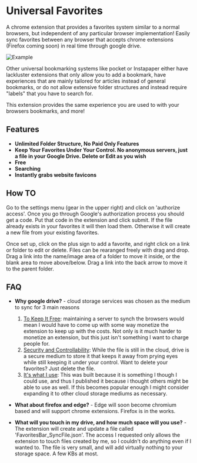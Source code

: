 # Universal Favorites

A chrome extension that provides a favorites system similar to a normal browsers, but independent of any particular browser implementation! Easily sync favorites between any browser that accepts chrome extensions (Firefox coming soon) in real time through google drive.



![Example](https://github.com/zkaramanlis/universal_favorites/blob/master/Example.PNG)



Other universal bookmarking systems like pocket or Instapaper either have lackluster extensions that only allow you to add a bookmark, have experiences that are mainly tailored for articles instead of general bookmarks, or do not allow extensive folder structures and instead require "labels" that you have to search for.



This extension provides the same experience you are used to with your browsers bookmarks, and more!

## Features

- **Unlimited Folder Structure, No Paid Only Features**
- **Keep Your Favorites Under Your Control. No anonymous servers, just a file in your Google Drive. Delete or Edit as you wish**
- **Free**
- **Searching**
- **Instantly grabs website favicons**

## How TO

Go to the settings menu (gear in the upper right) and click on 'authorize access'. Once you go through Google's authorization process you should get a code. Put that code in the extension and click submit. If the file already exists in your favorites it will then load them. Otherwise it will create a new file from your existing favorites.

 Once set up, click on the plus sign to add a favorite, and right click on a link or folder to edit or delete. Files can be rearanged freely with drag and drop. Drag a link into the name/image area of a folder to move it inside, or the blank area to move above/below. Drag a link into the back arrow to move it to the parent folder.

## FAQ

- **Why google drive?** - cloud storage services was chosen as the medium to sync for 3 main reasons

  1. <u>To Keep It Free</u>: maintaining a server to synch the browsers would mean I would have to come up with some way monetize the extension to keep up with the costs. Not only is it much harder to monetize an extension, but this just isn't something I want to charge people for.
  2. <u>Security and Controllability</u>: While the file is still in the cloud, drive is a secure medium to store it that keeps it away from prying eyes while still keeping it under your control. Want to delete your favorites? Just delete the file.
  3. <u>It's what I use</u>: This was built because it is something I though I could use, and thus I published it because i thought others might be able to use as well. If this becomes popular enough I might consider expanding it to other cloud storage mediums as necessary.

- **What about firefox and edge?** - Edge will soon become chromium based and will support chrome extensions. Firefox is in the works.

- **What will you touch in my drive, and how much space will you use?** - The extension will create and update a file called 'FavoritesBar_SyncFile.json'. The access I requested only allows the extension to touch files created by me, so I couldn't do anything even if I wanted to. The file is very small, and will add virtually nothing to your storage space. A few KBs at most.

